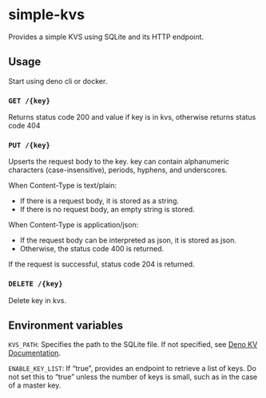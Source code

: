 # simple-kvs

Provides a simple KVS using SQLite and its HTTP endpoint.

## Usage

Start using deno cli or docker.

### `GET /{key}`

Returns status code 200 and value if key is in kvs, otherwise returns status
code 404

### `PUT /{key}`

Upserts the request body to the key. key can contain alphanumeric characters
(case-insensitive), periods, hyphens, and underscores.

When Content-Type is text/plain:

- If there is a request body, it is stored as a string.
- If there is no request body, an empty string is stored.

When Content-Type is application/json:

- If the request body can be interpreted as json, it is stored as json.
- Otherwise, the status code 400 is returned.

If the request is successful, status code 204 is returned.

### `DELETE /{key}`

Delete key in kvs.

## Environment variables

`KVS_PATH`: Specifies the path to the SQLite file. If not specified, see
[Deno KV Documentation](https://docs.deno.com/deploy/kv/manual/).

`ENABLE_KEY_LIST`: If “true”, provides an endpoint to retrieve a list of keys.
Do not set this to “true” unless the number of keys is small, such as in the
case of a master key.

